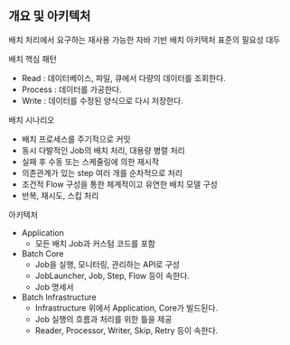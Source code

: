 
## 개요 및 아키텍처

배치 처리에서 요구하는 재사용 가능한 자바 기반 배치 아키텍처 표준의 필요성 대두

배치 핵심 패턴
- Read : 데이터베이스, 파일, 큐에서 다량의 데이터를 조회한다.
- Process : 데이터를 가공한다.
- Write : 데이터를 수정된 양식으로 다시 저장한다.

배치 시나리오
- 배치 프로세스를 주기적으로 커밋
- 동시 다발적인 Job의 배치 처리, 대용량 병렬 처리
- 실패 후 수동 또는 스케줄링에 의한 재시작
- 의존관계가 있는 step 여러 개를 순차적으로 처리
- 조건적 Flow 구성을 통한 체계적이고 유연한 배치 모델 구성
- 반복, 재시도, 스킵 처리

아키텍처
- Application
  - 모든 배치 Job과 커스텀 코드를 포함
- Batch Core
  - Job을 실행, 모니터링, 관리하는 API로 구성
  - JobLauncher, Job, Step, Flow 등이 속한다.
  - Job 명세서
- Batch Infrastructure
  - Infrastructure 위에서 Application, Core가 빌드된다.
  - Job 실행의 흐름과 처리를 위한 틀을 제공
  - Reader, Processor, Writer, Skip, Retry 등이 속한다.
